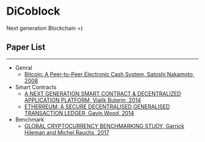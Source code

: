 # DiCoblock

Next generation Blockchain =)

## Paper List

---
- Genral
    - [Bitcoin: A Peer-to-Peer Electronic Cash System, Satoshi Nakamoto, 2008](https://bitcoin.com/bitcoin.pdf)
- Smart Contracts
    - [A NEXT GENERATION SMART CONTRACT & DECENTRALIZED APPLICATION PLATFORM, Vialik Buterin, 2014](https://www.weusecoins.com/assets/pdf/library/Ethereum_white_paper-a_next_generation_smart_contract_and_decentralized_application_platform-vitalik-buterin.pdf)
    - [ETHERREUM: A SECURE DECENTRALISED GENERALISED TRANSACTION LEDGER, Gavin Wood, 2014](http://gavwood.com/paper.pdf)
- Benchmark
    - [GLOBAL CRYPTOCURRENCY BENCHMARKING STUDY, Garrick Hileman and Michel Rauchs, 2017](https://www.jbs.cam.ac.uk/fileadmin/user_upload/research/centres/alternative-finance/downloads/2017-global-cryptocurrency-benchmarking-study.pdf)
